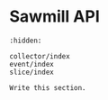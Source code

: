 # Sawmill API

```{toctree}
:hidden:

collector/index
event/index
slice/index

```
```{todo}
Write this section.
```
